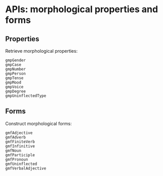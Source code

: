 # APIs: morphological properties and forms


## Properties

Retrieve morphological properties:


```@docs
gmpGender
gmpCase
gmpNumber
gmpPerson
gmpTense
gmpMood
gmpVoice
gmpDegree
gmpUninflectedType
```

## Forms

Construct morphological forms:

```@docs
gmfAdjective
gmfAdverb
gmfFiniteVerb
gmfInfinitive
gmfNoun
gmfParticiple
gmfPronoun
gmfUninflected
gmfVerbalAdjective
```
